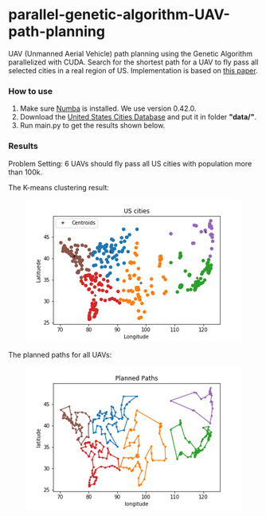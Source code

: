 # parallel-genetic-algorithm-UAV-path-planning

UAV (Unmanned Aerial Vehicle) path planning using the Genetic Algorithm parallelized with CUDA.
Search for the shortest path for a UAV to fly pass all selected cities in a real region of US.
Implementation is based on [this paper](https://dl.acm.org/citation.cfm?id=2931679).

### How to use
1. Make sure [Numba](https://numba.pydata.org) is installed. We use version 0.42.0.
2. Download the [United States Cities Database](https://simplemaps.com/data/us-cities) and put it in folder **"data/"**.
3. Run main.py to get the results shown below.

### Results

Problem Setting: 6 UAVs should fly pass all US cities with population more than 100k.

The K-means clustering result:

<p align="center">
  <img src="output/kmeans_visualization.png">
</p>

The planned paths for all UAVs:

<p align="center">
  <img src="output/planned_paths.png">
</p>
